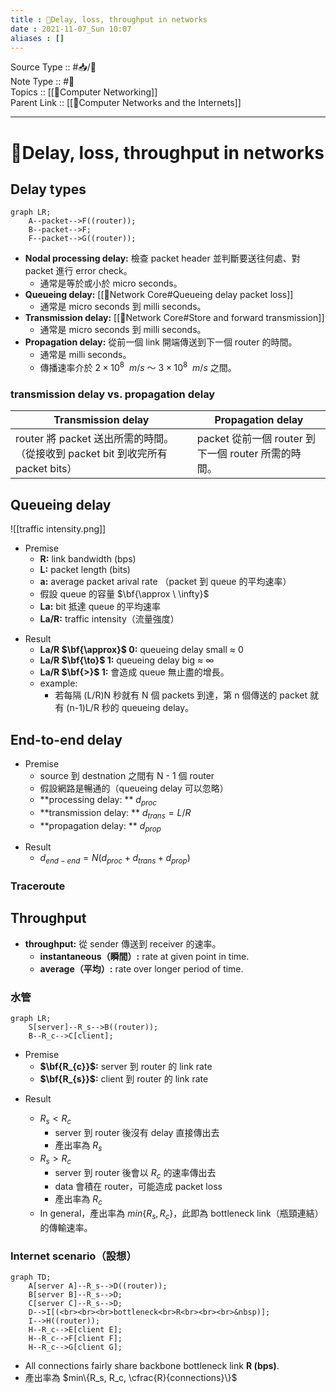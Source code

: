 ```yaml
---
title : 📶Delay, loss, throughput in networks
date : 2021-11-07_Sun 10:07
aliases : []
---
```

Source Type :: #📥/📄 <br>
Note Type :: #📝 <br>
Topics :: [[📶Computer Networking]]<br>
Parent Link :: [[📶Computer Networks and the Internets]]<br>

---
# 📶Delay, loss, throughput in networks

## Delay types

```mermaid
graph LR;
	A--packet-->F((router));
	B--packet-->F;
	F--packet-->G((router));
```

+ **Nodal processing delay:** 檢查 packet header 並判斷要送往何處、對 packet 進行 error check。
	+ 通常是等於或小於 micro seconds。
+ **Queueing delay:** [[📶Network Core#Queueing delay packet loss]]
	+ 通常是 micro seconds 到 milli seconds。
+ **Transmission delay:** [[📶Network Core#Store and forward transmission]]
	+ 通常是 micro seconds 到 milli seconds。
+ **Propagation delay:** 從前一個 link 開端傳送到下一個 router 的時間。
	+ 通常是 milli seconds。
	+ 傳播速率介於 $2 \times 10^8 \ \ m/s$ ～ $3 \times 10^8 \ \ m/s$ 之間。

### transmission delay vs. propagation delay
| Transmission delay                                                              | Propagation delay                                   |
| ------------------------------------------------------------------------------- | --------------------------------------------------- |
| router 將 packet 送出所需的時間。（從接收到 packet bit 到收完所有 packet bits） | packet 從前一個 router 到下一個 router 所需的時間。 |


## Queueing delay
![[traffic intensity.png]]

+ Premise
	+ **R:** link bandwidth (bps)
	+ **L:** packet length (bits)
	+ **a:** average packet arival rate （packet 到 queue 的平均速率）
	+ 假設 queue 的容量 $\bf{\approx \  \infty}$
	* **La:** bit 抵達 queue 的平均速率
	* **La/R:** traffic intensity（流量強度）

- Result
	- **La/R $\bf{\approx}$ 0:** queueing delay small $\approx$ 0
	- **La/R $\bf{\to}$ 1:** queueing delay big $\approx \  \infty$
	- **La/R $\bf{>}$ 1:** 會造成 queue 無止盡的增長。
	- example:
		- 若每隔 (L/R)N 秒就有 N 個 packets 到達，第 n 個傳送的 packet 就有 (n-1)L/R 秒的 queueing delay。


## End-to-end delay
+ Premise
	+ source 到 destnation 之間有 N - 1 個 router
	+ 假設網路是暢通的（queueing delay 可以忽略）
	+ **processing delay: ** $d_{proc}$
	+ **transmission delay: ** $d_{trans} = L/R$
	+ **propagation delay: ** $d_{prop}$

- Result
	- $d_{end-end} = N(d_{proc} + d_{trans} + d_{prop})$

### Traceroute

## Throughput
+ **throughput:** 從 sender 傳送到 receiver 的速率。
	+ **instantaneous（瞬間）:** rate at given point in time.
	+ **average（平均）:** rate over longer period of time.

### 水管
```mermaid
graph LR;
	S[server]--R_s-->B((router));
	B--R_c-->C[client];
```
+ Premise
	+ **$\bf{R_{c}}$:** server 到 router 的 link rate
	+ **$\bf{R_{s}}$:** client 到 router 的 link rate

- Result
	- $R_s < R_c$
		- server 到 router 後沒有 delay 直接傳出去
		- 產出率為 $R_s$
	- $R_s > R_c$
		- server 到 router 後會以 $R_c$ 的速率傳出去
		- data 會積在 router，可能造成 packet loss
		- 產出率為 $R_c$

	* In general，產出率為 $min\{R_s, R_c\}$，此即為 bottleneck link（瓶頸連結）的傳輸速率。

### Internet scenario（設想）
```mermaid
graph TD;
	A[server A]--R_s-->D((router));
	B[server B]--R_s-->D;
	C[server C]--R_s-->D;
	D-->I[(<br><br><br>bottleneck<br>R<br><br><br>&nbsp)];
	I-->H((router));
	H--R_c-->E[client E];
	H--R_c-->F[client F];
	H--R_c-->G[client G];
```

+ All connections fairly share backbone bottleneck link **R (bps)**.
+ 產出率為 $min\{R_s, R_c, \cfrac{R}{connections}\}$
